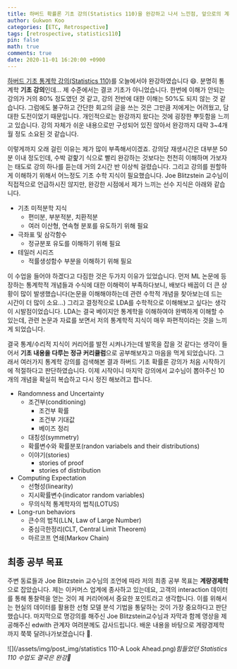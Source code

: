 ```yaml
---
title: 하버드 확률론 기초 강의(Statistics 110)을 완강하고 나서 느낀점, 앞으로의 계획
author: Gukwon Koo
categories: [ETC, Retrospective]
tags: [retrospective, statistics110]
pin: false
math: true
comments: true
date: 2020-11-01 16:20:00 +0900
---
```


[하버드 기초 통계학 강의(Statistics 110)](https://www.edwith.org/harvardprobability/joinLectures/17924)를 오늘에서야 완강하였습니다 😄. 분명히 통계학 **기초 강의**인데... 제 수준에서는 결코 기초가 아니었습니다. 한번에 이해가 안되는 강의가 거의 80% 정도였던 것 같고, 강의 전반에 대한 이해는 50%도 되지 않는 것 같습니다. 그럼에도 불구하고 간단한 회고의 글을 쓰는 것은 그만큼 저에게는 어려웠고, 담대한 도전이었기 때문입니다. 개인적으로는 완강까지 왔다는 것에 굉장한 뿌듯함을 느끼고 있습니다. 강의 자체가 쉬운 내용으로만 구성되어 있진 않아서 완강까지 대략 3~4개월 정도 소요된 것 같습니다. 

이렇게까지 오래 걸린 이유는 제가 많이 부족해서이겠죠. 강의당 재생시간은 대부분 50분 이내 정도인데, 수박 겉핥기 식으로 빨리 완강하는 것보다는 천천히 이해하며 가보자는 태도로 강의 하나를 듣는데 거의 2시간 반 이상씩 걸렸습니다. 그리고 강의를 원할하게 이해하기 위해서 어느정도 기초 수학 지식이 필요했습니다. Joe Blitzstein 교수님이 직접적으로 언급하시진 않지만, 완강한 시점에서 제가 느끼는 선수 지식은 아래와 같습니다.

- 기초 미적분학 지식
  - 편미분, 부분적분, 치환적분
  - 여러 이산형, 연속형 분포를 유도하기 위해 필요
- 극좌표 및 삼각함수
  - 정규분포 유도를 이해하기 위해 필요
- 테일러 시리즈
  - 적률생성함수 부분을 이해하기 위해 필요

이 수업을 들어야 하겠다고 다짐한 것은 두가지 이유가 있었습니다. 먼저 ML 논문에 등장하는 통계학적 개념들과 수식에 대한 이해력이 부족하다보니, 배보다 배꼽이 더 큰 상황이 많이 발생했습니다(논문을 이해해야하는데 관련 수학적 개념을 찾아보는데 드는 시간이 더 많이 소요...) 그리고 결정적으로 LDA를 수학적으로 이해해보고 싶다는 생각이 시발점이었습니다. LDA는 결국 베이지안 통계학을 이해하여야 완벽하게 이해할 수 있는데, 관련 논문과 자료를 보면서 저의 통계학적 지식이 매우 파편적이라는 것을 느끼게 되었습니다.

결국 통계/수리적 지식이 커리어를 발전 시켜나가는데 발목을 잡을 것 같다는 생각이 들어서 **기초 내용을 다루는 정규 커리큘럼**으로 공부해보자고 마음을 먹게 되었습니다. 그래서 여러가지 통계학 강의를 검색해본 결과 하버드 기초 확률론 강의가 처음 시작하기에 적절하다고 판단하였습니다. 이제 시작이니 마지막 강의에서 교수님이 뽑아주신 10개의 개념을 확실히 복습하고 다시 정진 해보려고 합니다.

- Randomness and Uncertainty
  - 조건부(conditioning)
    - 조건부 확률
    - 조건부 기대값
    - 베이즈 정리
  - 대칭성(symmetry)
  - 확률변수와 확률분포(randon variabels and their distributions)
  - 이야기(stories)
    - stories of proof
    - stories of distribution
- Computing Expectation
  - 선형성(linearity)
  - 지시확률변수(indicator random variables)
  - 무의식적 통계학자의 법칙(LOTUS)
- Long-run behaviors
  - 큰수의 법칙(LLN, Law of Large Number)
  - 중심극한정리(CLT, Central Limit Theorem)
  - 마르코프 연쇄(Markov Chain)

## 최종 공부 목표

주변 동료들과 Joe Blitzstein 교수님의 조언에 따라 저의 최종 공부 목표는 **계량경제학**으로 잡았습니다. 제는 이커머스 업계에 종사하고 있는데요, 고객의 interaction 데이터를 통해 통찰력을 얻는 것이 제 커리어에서 중요한 포인트라고 생각합니다. 이를 위해서는 현실의 데이터를 활용한 선형 모델 분석 기법을 통달하는 것이 가장 중요하다고 판단했습니다. 마지막으로 명강의를 해주신 Joe Blitzstein교수님과 자막과 함께 영상을 제공해주신 edwith 관계자 여려분께도 감사드립니다. 배운 내용을 바탕으로 계량경제학까지 쭉쭉 달려나가보겠습니다 👊.

![](/assets/img/post_img/statistics 110-A Look Ahead.png)_힘들었던 Statistics 110 수업도 결국은 완강👏_
